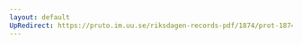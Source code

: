```yaml
---
layout: default
UpRedirect: https://pruto.im.uu.se/riksdagen-records-pdf/1874/prot-1874--ak--401.pdf
---
```

